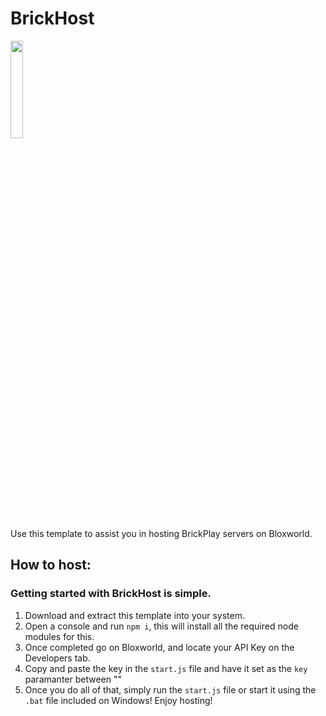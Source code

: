 # BrickHost
<img src="https://www.bloxworld.xyz/icon.png" style="width:20%"></img>
<br>
Use this template to assist you in hosting BrickPlay servers on Bloxworld.

## How to host:
### Getting started with BrickHost is simple.
1. Download and extract this template into your system.
1. Open a console and run ``npm i``, this will install all the required node modules for this.
2. Once completed go on Bloxworld, and locate your API Key on the Developers tab.
3. Copy and paste the key in the ``start.js`` file and have it set as the ``key`` paramanter between ""
4. Once you do all of that, simply run the ``start.js`` file or start it using the ``.bat`` file included on Windows!
Enjoy hosting!
